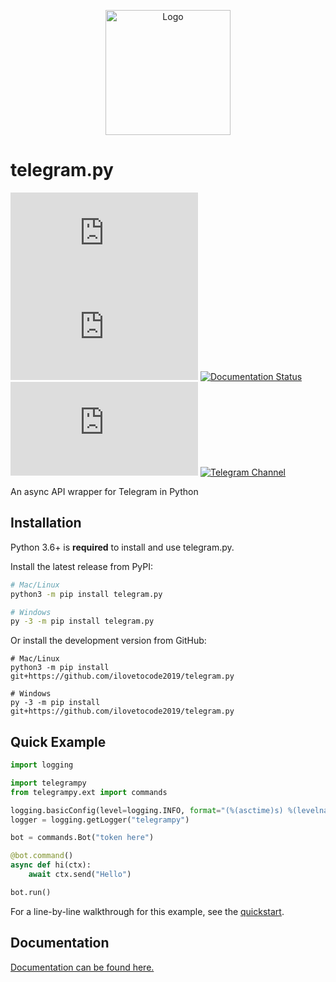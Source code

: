 <p align="center">
<img src="https://raw.githubusercontent.com/ilovetocode2019/telegram.py/master/docs/icon.png" alt="Logo" title="telegram.py" height="200" width="200"/>
</p>

# telegram.py

[![PyPI](https://img.shields.io/pypi/v/telegram.py)](https://pypi.org/project/telegram.py)
[![PyPI - Python Version](https://img.shields.io/pypi/pyversions/telegram.py)](https://pypi.org/project/telegram.py)
[![Documentation Status](https://readthedocs.org/projects/telegrampy/badge/?version=latest)](https://telegrampy.readthedocs.io/en/latest/?badge=latest)
[![GitHub - License](https://img.shields.io/github/license/ilovetocode2019/telegram.py)](LICENSE)
[![Telegram Channel](https://img.shields.io/badge/telegram-t.me%2Ftpy__updates-0088cc)](https://t.me/tpy_updates)

An async API wrapper for Telegram in Python

## Installation

Python 3.6+ is **required** to install and use telegram.py.

Install the latest release from PyPI:

```bash
# Mac/Linux
python3 -m pip install telegram.py

# Windows
py -3 -m pip install telegram.py
```

Or install the development version from GitHub:

```
# Mac/Linux
python3 -m pip install git+https://github.com/ilovetocode2019/telegram.py

# Windows
py -3 -m pip install git+https://github.com/ilovetocode2019/telegram.py
```

## Quick Example

```python
import logging

import telegrampy
from telegrampy.ext import commands

logging.basicConfig(level=logging.INFO, format="(%(asctime)s) %(levelname)s %(message)s", datefmt="%m/%d/%y - %H:%M:%S %Z")
logger = logging.getLogger("telegrampy")

bot = commands.Bot("token here")

@bot.command()
async def hi(ctx):
    await ctx.send("Hello")

bot.run()
```

For a line-by-line walkthrough for this example, see the [quickstart](https://telegrampy.readthedocs.io/en/latest/quickstart.html#basic-example).

## Documentation

[Documentation can be found here.](https://telegrampy.readthedocs.io)
